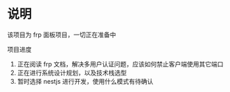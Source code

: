 # 说明

该项目为 frp 面板项目，一切正在准备中

项目进度

1. 正在阅读 frp 文档，解决多用户认证问题，应该如何禁止客户端使用其它端口
2. 正在进行系统设计规划，以及技术栈选型
3. 暂时选择 nestjs 进行开发，使用什么模式有待确认
